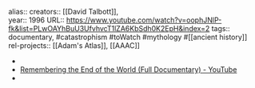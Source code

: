 alias::
creators:: [[David Talbott]],  
year:: 1996
URL:: https://www.youtube.com/watch?v=oophJNlP-fk&list=PLwOAYhBuU3UfvhvcT1lZA6KbSdh0K2EpH&index=2
tags:: documentary, #catastrophism #toWatch #mythology #[[ancient history]] 
rel-projects:: [[Adam's Atlas]], [[AAAC]] 


-
- [Remembering the End of the World (Full Documentary) - YouTube](https://www.youtube.com/watch?v=oophJNlP-fk&list=PLwOAYhBuU3UfvhvcT1lZA6KbSdh0K2EpH&index=2)
-